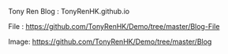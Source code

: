 Tony Ren Blog : TonyRenHK.github.io

File : https://github.com/TonyRenHK/Demo/tree/master/Blog-File


Image: https://github.com/TonyRenHK/Demo/tree/master/Blog
